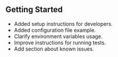 ## Getting Started
- Added setup instructions for developers.
- Added configuration file example.
- Clarify environment variables usage.
- Improve instructions for running tests.
- Add section about known issues.
